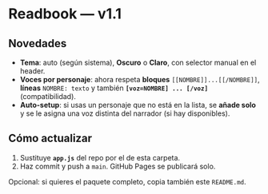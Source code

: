# Readbook — v1.1

## Novedades
- **Tema**: auto (según sistema), **Oscuro** o **Claro**, con selector manual en el header.
- **Voces por personaje**: ahora respeta **bloques** `[[NOMBRE]]...[[/NOMBRE]]`, **líneas** `NOMBRE: texto` y también **`[voz=NOMBRE] ... [/voz]`** (compatibilidad).
- **Auto-setup**: si usas un personaje que no está en la lista, se **añade solo** y se le asigna una voz distinta del narrador (si hay disponibles).

## Cómo actualizar
1. Sustituye **`app.js`** del repo por el de esta carpeta.
2. Haz commit y push a `main`. GitHub Pages se publicará solo.

Opcional: si quieres el paquete completo, copia también este `README.md`.

